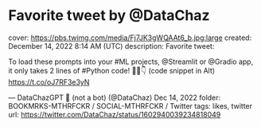 # Favorite tweet by @DataChaz

cover: https://pbs.twimg.com/media/Fj7JK3gWQAAt6_b.jpg:large
created: December 14, 2022 8:14 AM (UTC)
description: Favorite tweet:

To load these prompts into your #ML projects, @Streamlit or @Gradio app, it only takes 2 lines of #Python code! 🐍🤗👇 (code snippet in Alt) https://t.co/oJ7RF3e3yN

— DataChazGPT 🤯 (not a bot) (@DataChaz) Dec 14, 2022
folder: BOOKMRKS-MTHRFCKR / SOCIAL-MTHRFCKR / Twitter
tags: likes, twitter
url: https://twitter.com/DataChaz/status/1602940039234818049
